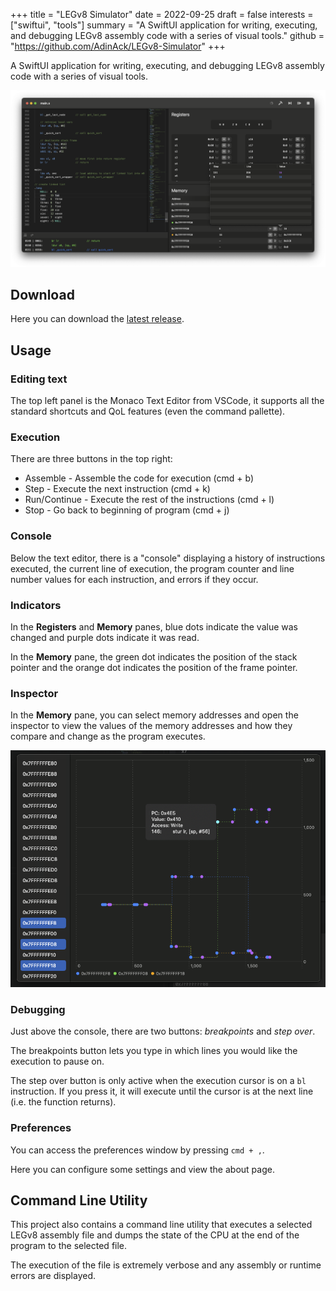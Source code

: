 +++
title = "LEGv8 Simulator"
date = 2022-09-25
draft = false
interests = ["swiftui", "tools"]
summary = "A SwiftUI application for writing, executing, and debugging LEGv8 assembly code with a series of visual tools."
github = "https://github.com/AdinAck/LEGv8-Simulator"
+++

A SwiftUI application for writing, executing, and debugging LEGv8 assembly code with a series of visual tools.

![](images/screenshot.png)

## Download
Here you can download the [latest release](https://github.com/AdinAck/LEGv8-Simulator/releases/).

## Usage
### Editing text
The top left panel is the Monaco Text Editor from VSCode, it supports all the standard shortcuts and QoL features (even the command pallette).

### Execution
There are three buttons in the top right:
- Assemble - Assemble the code for execution (cmd + b)
- Step - Execute the next instruction (cmd + k)
- Run/Continue - Execute the rest of the instructions (cmd + l)
- Stop - Go back to beginning of program (cmd + j)

### Console

Below the text editor, there is a "console" displaying a history of instructions executed, the current line of execution, the program counter and line number values for each instruction, and errors if they occur.

### Indicators

In the **Registers** and **Memory** panes, blue dots indicate the value was changed and purple dots indicate it was read.

In the **Memory** pane, the green dot indicates the position of the stack pointer and the orange dot indicates the position of the frame pointer.

### Inspector

In the **Memory** pane, you can select memory addresses and open the inspector to view the values of the memory addresses and how they compare and change as the program executes.

![](images/inspector.png)

### Debugging

Just above the console, there are two buttons: *breakpoints* and *step over*.

The breakpoints button lets you type in which lines you would like the execution to pause on.

The step over button is only active when the execution cursor is on a `bl` instruction. If you press it, it will execute until the cursor is at the next line (i.e. the function returns).

### Preferences
You can access the preferences window by pressing `cmd + ,`.

Here you can configure some settings and view the about page.

## Command Line Utility
This project also contains a command line utility that executes a selected LEGv8 assembly file and dumps the state of the CPU at the end of the program to the selected file.

The execution of the file is extremely verbose and any assembly or runtime errors are displayed.

